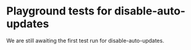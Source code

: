 # Playground tests for disable-auto-updates
We are still awaiting the first test run for disable-auto-updates.

